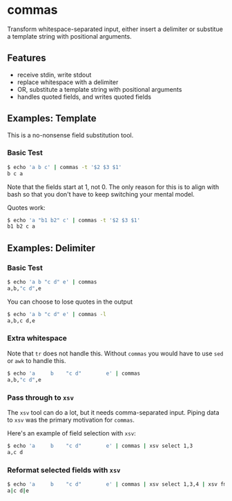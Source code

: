 # commas
Transform whitespace-separated input, either insert a delimiter or substitue a template string
with positional arguments.

## Features

- receive stdin, write stdout
- replace whitespace with a delimiter
- OR, substitute a template string with positional arguments
- handles quoted fields, and writes quoted fields

## Examples: Template

This is a no-nonsense field substitution tool.

### Basic Test

```bash
$ echo 'a b c' | commas -t '$2 $3 $1'
b c a
```

Note that the fields start at 1, not 0. The only reason for this is to align with
bash so that you don't have to keep switching your mental model.

Quotes work:

```bash
$ echo 'a "b1 b2" c' | commas -t '$2 $3 $1'
b1 b2 c a
```


## Examples: Delimiter

### Basic Test

```bash
$ echo 'a b "c d" e' | commas
a,b,"c d",e
```

You can choose to lose quotes in the output

```bash
$ echo 'a b "c d" e' | commas -l
a,b,c d,e
```

### Extra whitespace

Note that `tr` does not handle this. Without `commas` you would
have to use `sed` or `awk` to handle this.

```bash
$ echo 'a     b    "c d"        e' | commas
a,b,"c d",e
```


### Pass through to `xsv`

The `xsv` tool can do a lot, but it needs comma-separated input.
Piping data to `xsv` was the primary motivation for `commas`.

Here's an example of field selection with `xsv`:

```bash
$ echo 'a     b    "c d"        e' | commas | xsv select 1,3
a,c d
```

### Reformat selected fields with `xsv`

```bash
$ echo 'a     b    "c d"        e' | commas | xsv select 1,3,4 | xsv fmt -t '|'
a|c d|e
```
